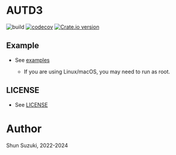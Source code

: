 # AUTD3

![build](https://github.com/shinolab/autd3-rs/workflows/build/badge.svg)
[![codecov](https://codecov.io/gh/shinolab/autd3-rs/graph/badge.svg)](https://codecov.io/gh/shinolab/autd3-rs)
[![Crate.io version](https://img.shields.io/crates/v/autd3)](https://crates.io/crates/autd3)

## Example

* See [examples](./examples)

    * If you are using Linux/macOS, you may need to run as root.

## LICENSE

* See [LICENSE](./LICENSE)

# Author

Shun Suzuki, 2022-2024
